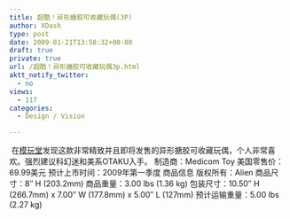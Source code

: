 ```yaml
---
title: 超酷！异形搪胶可收藏玩偶(3P)
author: XDash
type: post
date: 2009-01-21T13:58:32+00:00
draft: true
private: true
url: /超酷！异形搪胶可收藏玩偶3p.html
aktt_notify_twitter:
  - no
views:
  - 117
categories:
  - Design / Vision

---
```

<img decoding="async" src="attachments/month_0901/n2009121215326.jpg" border="0" alt="" />  
在<a target="_blank" href="http://www.mowantang.com">模玩堂</a>发现这款非常精致并且即将发售的异形搪胶可收藏玩偶，个人非常喜欢。强烈建议科幻迷和美系OTAKU入手。  
制造商：Medicom Toy 美国零售价：69.99美元  
预计上市时间：2009年第一季度  
商品信息  
版权所有：Alien  
商品尺寸：8&#8243; H (203.2mm)  
商品重量：3.00 lbs (1.36 kg)  
包装尺寸：10.50&#8243; H (266.7mm) x 7.00&#8243; W (177.8mm) x 5.00&#8243; L (127mm)  
预计运输重量：5.00 lbs (2.27 kg)  
<img decoding="async" src="attachments/month_0901/f200912121577.jpg" border="0" alt="" />  
<img decoding="async" src="attachments/month_0901/p2009121215729.jpg" border="0" alt="" />  
<img decoding="async" src="attachments/month_0901/g2009121215743.jpg" border="0" alt="" />